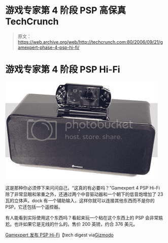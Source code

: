 # 游戏专家第 4 阶段 PSP 高保真 TechCrunch

> 原文：<https://web.archive.org/web/http://techcrunch.com:80/2006/09/21/gamexpert-phase-4-psp-hi-fi/>

# 游戏专家第 4 阶段 PSP Hi-Fi

![](img/3f3e4326db28c088fb8f049c4ee817e4.png)

这是那种你必须停下来问问自己，“这真的有必要吗？”Gamexpert 4 PSP Hi-Fi 除了非常显眼和笨重之外，还通过两个中音驱动器和一个朝下的低音炮增加了 23 瓦的立体声。dock 有一个辅助输入，这样你就可以连接其他东西而不是你的 PSP。它还包括一个遥控器。

有人能看到实际使用这个东西吗？看起来玩一个粘在这个东西上的 PSP 会非常尴尬。也许如果它是无线的什么的。售价 200 英镑，约合 376 美元。

[Gamexpert 发布 PSP Hi-Fi](https://web.archive.org/web/20220612105434/http://www.techdigest.tv/2006/09/gamexpert_launc.html)【tech digest via[Gizmodo](https://web.archive.org/web/20220612105434/http://www.gizmodo.com/gadgets/portable-media/gamexpert-phase-4-psp-hifi-costly-raftershaking-for-psp-202206.php)
